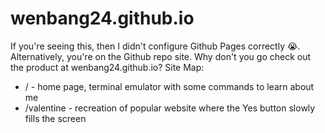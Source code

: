 # wenbang24.github.io
If you're seeing this, then I didn't configure Github Pages correctly 😭.<br>
Alternatively, you're on the Github repo site. Why don't you go check out the product at wenbang24.github.io?
Site Map:
- / - home page, terminal emulator with some commands to learn about me
- /valentine - recreation of popular website where the Yes button slowly fills the screen
